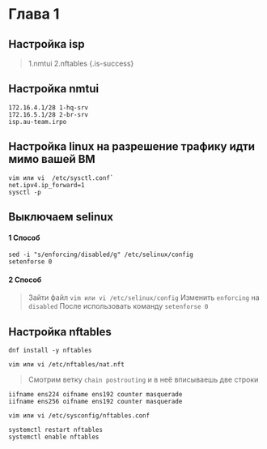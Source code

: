# Глава 1 

## Настройка isp 
> 1.nmtui
> 2.nftables 
{.is-success}

## Настройка nmtui
~~~
172.16.4.1/28 1-hq-srv
172.16.5.1/28 2-br-srv
isp.au-team.irpo
~~~
## Настройка linux на разрешение трафику идти мимо вашей ВМ
~~~
vim или vi  /etc/sysctl.conf`
net.ipv4.ip_forward=1 
sysctl -p
~~~
##  Выключаем selinux
#### 1 Способ
```
sed -i "s/enforcing/disabled/g" /etc/selinux/config
setenforse 0
```
#### 2 Способ 
>Зайти файл `vim или vi /etc/selinux/config`
>Изменить `enforcing` на `disabled`
>После использовать команду `setenforse 0`
## Настройка nftables
~~~
dnf install -y nftables
~~~
`vim или vi /etc/nftables/nat.nft`

>Смотрим ветку `chain postrouting` и в неё вписываешь две строки 
~~~
iifname ens224 oifname ens192 counter masquerade
iifname ens256 oifname ens192 counter masquerade 
~~~
`vim или vi /etc/sysconfig/nftables.conf`

```
systemctl restart nftables 
systemctl enable nftables 
```







